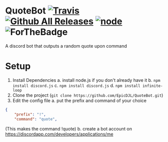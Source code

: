 # QuoteBot [![Travis](https://img.shields.io/travis/rust-lang/rust.svg)]()[![Github All Releases](https://img.shields.io/github/downloads/atom/atom/total.svg)]() [![node](https://img.shields.io/node/v/gh-badges.svg)]()![ForTheBadge](http://forthebadge.com/images/badges/60-percent-of-the-time-works-every-time.svg)

A discord bot that outputs a random quote upon command

# Setup

1. Install Dependencies
a. install node.js if you don't already have it
b. `npm install discord.js`
c. `npm install discord.js`
d. `npm install infinite-loop`
2. Clone the project (`git clone https://github.com/EpicDJL/QuoteBot.git`)
3. Edit the config file
a. put the prefix and command of your choice
```json
{
    "prefix": "!",
    "command": "quote",
```
(This makes the command !quote)
b. create a bot account on https://discordapp.com/developers/applications/me
